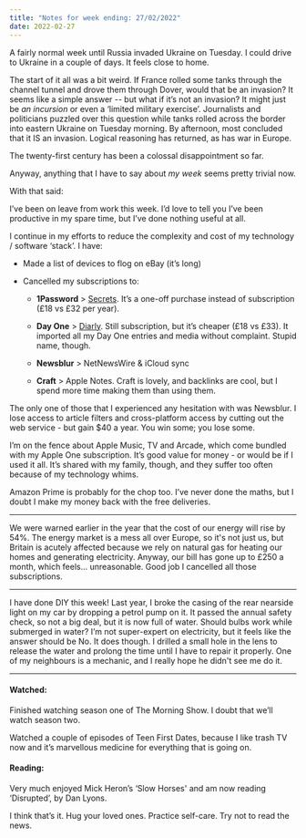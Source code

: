 ```yaml
---
title: "Notes for week ending: 27/02/2022"
date: 2022-02-27
---
```


A fairly normal week until Russia invaded Ukraine on Tuesday. I could drive to Ukraine in a couple of days. It feels close to home. 

The start of it all was a bit weird. If France rolled some tanks through the channel tunnel and drove them through Dover, would that be an invasion? It seems like a simple answer -- but what if it’s not an invasion? It might just be _an incursion_ or even a ‘limited military exercise’. Journalists and politicians puzzled over this question while tanks rolled across the border into eastern Ukraine on Tuesday morning. By afternoon, most concluded that it IS an invasion. Logical reasoning has returned, as has war in Europe.

The twenty-first century has been a colossal disappointment so far.

Anyway, anything that I have to say about _my week_ seems pretty trivial now.

With that said:

I’ve been on leave from work this week. I’d love to tell you I’ve been productive in my spare time, but I’ve done nothing useful at all.

I continue in my efforts to reduce the complexity and cost of my technology / software ‘stack’. I have:

* Made a list of devices to flog on eBay (it’s long)

* Cancelled my subscriptions to:

    * **1Password** > [Secrets](https://outercorner.com/secrets-ios/). It’s a one-off purchase instead of subscription (£18 vs £32 per year).

    * **Day One** > [Diarly](https://diarly.app). Still subscription, but it’s cheaper (£18 vs £33). It imported all my Day One entries and media without complaint. Stupid name, though.

    * **Newsblur** > NetNewsWire & iCloud sync

    * **Craft** > Apple Notes. Craft is lovely, and backlinks are cool, but I spend more time making them than using them.

The only one of those that I experienced any hesitation with was Newsblur. I lose access to article filters and cross-platform access by cutting out the web service - but gain $40 a year. You win some; you lose some.

I’m on the fence about Apple Music, TV and Arcade, which come bundled with my Apple One subscription. It’s good value for money - or would be if I used it all. It’s shared with my family, though, and they suffer too often because of my technology whims.

Amazon Prime is probably for the chop too. I’ve never done the maths, but I doubt I make my money back with the free deliveries.

-----

We were warned earlier in the year that the cost of our energy will rise by 54%. The energy market is a mess all over Europe, so it's not just us, but Britain is acutely affected because we rely on natural gas for heating our homes and generating electricity. Anyway, our bill has gone up to £250 a month, which feels... unreasonable. Good job I cancelled all those subscriptions.

-----

I have done DIY this week! Last year, I broke the casing of the rear nearside light on my car by dropping a petrol pump on it. It passed the annual safety check, so not a big deal, but it is now full of water. Should bulbs work while submerged in water? I’m not super-expert on electricity, but it feels like the answer should be No. It does though. I drilled a small hole in the lens to release the water and prolong the time until I have to repair it properly. One of my neighbours is a mechanic, and I really hope he didn't see me do it.

-----

#### Watched:

Finished watching season one of The Morning Show. I doubt that we’ll watch season two.

Watched a couple of episodes of Teen First Dates, because I like trash TV now and it’s marvellous medicine for everything that is going on.

#### Reading:

Very much enjoyed Mick Heron’s ‘Slow Horses' and am now reading ‘Disrupted’, by Dan Lyons.

I think that’s it. Hug your loved ones. Practice self-care. Try not to read the news.